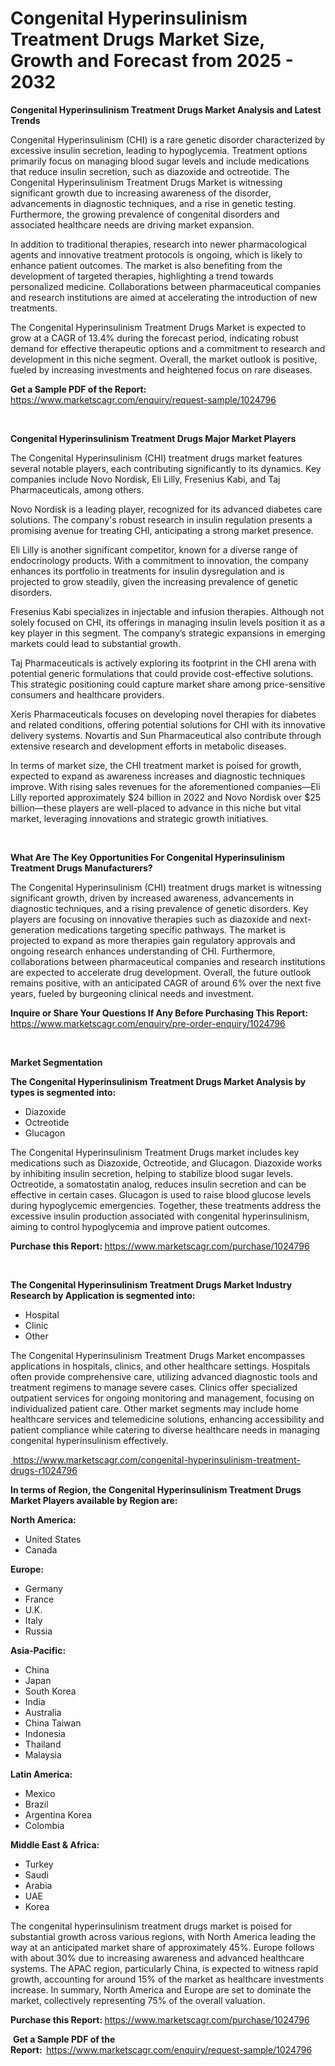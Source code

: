 <p><h1>Congenital Hyperinsulinism Treatment Drugs Market Size, Growth and Forecast from 2025 - 2032</h1></p><p><strong>Congenital Hyperinsulinism Treatment Drugs Market Analysis and Latest Trends</strong></p>
<p><p>Congenital Hyperinsulinism (CHI) is a rare genetic disorder characterized by excessive insulin secretion, leading to hypoglycemia. Treatment options primarily focus on managing blood sugar levels and include medications that reduce insulin secretion, such as diazoxide and octreotide. The Congenital Hyperinsulinism Treatment Drugs Market is witnessing significant growth due to increasing awareness of the disorder, advancements in diagnostic techniques, and a rise in genetic testing. Furthermore, the growing prevalence of congenital disorders and associated healthcare needs are driving market expansion.</p><p>In addition to traditional therapies, research into newer pharmacological agents and innovative treatment protocols is ongoing, which is likely to enhance patient outcomes. The market is also benefiting from the development of targeted therapies, highlighting a trend towards personalized medicine. Collaborations between pharmaceutical companies and research institutions are aimed at accelerating the introduction of new treatments.</p><p>The Congenital Hyperinsulinism Treatment Drugs Market is expected to grow at a CAGR of 13.4% during the forecast period, indicating robust demand for effective therapeutic options and a commitment to research and development in this niche segment. Overall, the market outlook is positive, fueled by increasing investments and heightened focus on rare diseases.</p></p>
<p><strong>Get a Sample PDF of the Report:&nbsp;</strong> <a href="https://www.marketscagr.com/enquiry/request-sample/1024796?utm_campaign=3320&utm_medium=2&utm_source=Github&utm_content=ia&utm_term=18042025&utm_id=congenital-hyperinsulinism-treatment-drugs">https://www.marketscagr.com/enquiry/request-sample/1024796</a></p>
<p>&nbsp;</p>
<p><strong>Congenital Hyperinsulinism Treatment Drugs Major Market Players</strong></p>
<p><p>The Congenital Hyperinsulinism (CHI) treatment drugs market features several notable players, each contributing significantly to its dynamics. Key companies include Novo Nordisk, Eli Lilly, Fresenius Kabi, and Taj Pharmaceuticals, among others. </p><p>Novo Nordisk is a leading player, recognized for its advanced diabetes care solutions. The company's robust research in insulin regulation presents a promising avenue for treating CHI, anticipating a strong market presence. </p><p>Eli Lilly is another significant competitor, known for a diverse range of endocrinology products. With a commitment to innovation, the company enhances its portfolio in treatments for insulin dysregulation and is projected to grow steadily, given the increasing prevalence of genetic disorders.</p><p>Fresenius Kabi specializes in injectable and infusion therapies. Although not solely focused on CHI, its offerings in managing insulin levels position it as a key player in this segment. The company’s strategic expansions in emerging markets could lead to substantial growth.</p><p>Taj Pharmaceuticals is actively exploring its footprint in the CHI arena with potential generic formulations that could provide cost-effective solutions. This strategic positioning could capture market share among price-sensitive consumers and healthcare providers.</p><p>Xeris Pharmaceuticals focuses on developing novel therapies for diabetes and related conditions, offering potential solutions for CHI with its innovative delivery systems. Novartis and Sun Pharmaceutical also contribute through extensive research and development efforts in metabolic diseases.</p><p>In terms of market size, the CHI treatment market is poised for growth, expected to expand as awareness increases and diagnostic techniques improve. With rising sales revenues for the aforementioned companies—Eli Lilly reported approximately $24 billion in 2022 and Novo Nordisk over $25 billion—these players are well-placed to advance in this niche but vital market, leveraging innovations and strategic growth initiatives.</p></p>
<p>&nbsp;</p>
<p><strong>What Are The Key Opportunities For Congenital Hyperinsulinism Treatment Drugs Manufacturers?</strong></p>
<p><p>The Congenital Hyperinsulinism (CHI) treatment drugs market is witnessing significant growth, driven by increased awareness, advancements in diagnostic techniques, and a rising prevalence of genetic disorders. Key players are focusing on innovative therapies such as diazoxide and next-generation medications targeting specific pathways. The market is projected to expand as more therapies gain regulatory approvals and ongoing research enhances understanding of CHI. Furthermore, collaborations between pharmaceutical companies and research institutions are expected to accelerate drug development. Overall, the future outlook remains positive, with an anticipated CAGR of around 6% over the next five years, fueled by burgeoning clinical needs and investment.</p></p>
<p><strong>Inquire or Share Your Questions If Any Before Purchasing This Report:</strong> <a href="https://www.marketscagr.com/enquiry/pre-order-enquiry/1024796?utm_campaign=3320&utm_medium=2&utm_source=Github&utm_content=ia&utm_term=18042025&utm_id=congenital-hyperinsulinism-treatment-drugs">https://www.marketscagr.com/enquiry/pre-order-enquiry/1024796</a></p>
<p>&nbsp;</p>
<p><strong>Market Segmentation</strong></p>
<p><strong>The Congenital Hyperinsulinism Treatment Drugs Market Analysis by types is segmented into:</strong></p>
<p><ul><li>Diazoxide</li><li>Octreotide</li><li>Glucagon</li></ul></p>
<p><p>The Congenital Hyperinsulinism Treatment Drugs market includes key medications such as Diazoxide, Octreotide, and Glucagon. Diazoxide works by inhibiting insulin secretion, helping to stabilize blood sugar levels. Octreotide, a somatostatin analog, reduces insulin secretion and can be effective in certain cases. Glucagon is used to raise blood glucose levels during hypoglycemic emergencies. Together, these treatments address the excessive insulin production associated with congenital hyperinsulinism, aiming to control hypoglycemia and improve patient outcomes.</p></p>
<p><strong>Purchase this Report:&nbsp;</strong><a href="https://www.marketscagr.com/purchase/1024796?utm_campaign=3320&utm_medium=2&utm_source=Github&utm_content=ia&utm_term=18042025&utm_id=congenital-hyperinsulinism-treatment-drugs">https://www.marketscagr.com/purchase/1024796</a></p>
<p>&nbsp;</p>
<p><strong>The Congenital Hyperinsulinism Treatment Drugs Market Industry Research by Application is segmented into:</strong></p>
<p><ul><li>Hospital</li><li>Clinic</li><li>Other</li></ul></p>
<p><p>The Congenital Hyperinsulinism Treatment Drugs Market encompasses applications in hospitals, clinics, and other healthcare settings. Hospitals often provide comprehensive care, utilizing advanced diagnostic tools and treatment regimens to manage severe cases. Clinics offer specialized outpatient services for ongoing monitoring and management, focusing on individualized patient care. Other market segments may include home healthcare services and telemedicine solutions, enhancing accessibility and patient compliance while catering to diverse healthcare needs in managing congenital hyperinsulinism effectively.</p></p>
<p><a href="https://www.marketscagr.com/congenital-hyperinsulinism-treatment-drugs-r1024796?utm_campaign=3320&utm_medium=2&utm_source=Github&utm_content=ia&utm_term=18042025&utm_id=congenital-hyperinsulinism-treatment-drugs">&nbsp;https://www.marketscagr.com/congenital-hyperinsulinism-treatment-drugs-r1024796</a></p>
<p><strong>In terms of Region, the Congenital Hyperinsulinism Treatment Drugs Market Players available by Region are:</strong></p>
<p>
    <p> <strong> North America: </strong>
        <ul>
            <li>United States</li>
            <li>Canada</li>
        </ul>
        </p> 
    <p> <strong> Europe: </strong>
        <ul>
            <li>Germany</li>
            <li>France</li>
            <li>U.K.</li>
            <li>Italy</li>
            <li>Russia</li>
        </ul>
        </p> 
    <p> <strong> Asia-Pacific: </strong>
        <ul>
            <li>China</li>
            <li>Japan</li>
            <li>South Korea</li>
            <li>India</li>
            <li>Australia</li>
            <li>China Taiwan</li>
            <li>Indonesia</li>
            <li>Thailand</li>
            <li>Malaysia</li>
        </ul>
        </p> 
    <p> <strong> Latin America: </strong>
        <ul>
            <li>Mexico</li>
            <li>Brazil</li>
            <li>Argentina Korea</li>
            <li>Colombia</li>
        </ul>
        </p> 
    <p> <strong> Middle East & Africa: </strong>
        <ul>
            <li>Turkey</li>
            <li>Saudi</li>
            <li>Arabia</li>
            <li>UAE</li>
            <li>Korea</li>
        </ul>
    </p>
    </p>
<p><p>The congenital hyperinsulinism treatment drugs market is poised for substantial growth across various regions, with North America leading the way at an anticipated market share of approximately 45%. Europe follows with about 30% due to increasing awareness and advanced healthcare systems. The APAC region, particularly China, is expected to witness rapid growth, accounting for around 15% of the market as healthcare investments increase. In summary, North America and Europe are set to dominate the market, collectively representing 75% of the overall valuation.</p></p>
<p><strong>Purchase this Report: </strong><a href="https://www.marketscagr.com/purchase/1024796?utm_campaign=3320&utm_medium=2&utm_source=Github&utm_content=ia&utm_term=18042025&utm_id=congenital-hyperinsulinism-treatment-drugs">https://www.marketscagr.com/purchase/1024796</a></p>
<p>&nbsp;<strong>Get a Sample PDF of the Report:&nbsp;&nbsp;</strong><a href="https://www.marketscagr.com/enquiry/request-sample/1024796?utm_campaign=3320&utm_medium=2&utm_source=Github&utm_content=ia&utm_term=18042025&utm_id=congenital-hyperinsulinism-treatment-drugs">https://www.marketscagr.com/enquiry/request-sample/1024796</a></p>
<p><strong></strong></p>
<p><p></p><p></p><p></p></p>